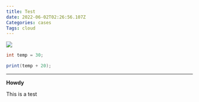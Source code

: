 ```yaml
---
title: Test
date: 2022-06-02T02:26:56.107Z
Categories: cases
Tags: cloud
---
```

![](/images/uploads/01_8-bar-positive.svg)

```java
int temp = 30;

print(temp + 20);
```

<hr>

<strong>Howdy</strong>

This is a test